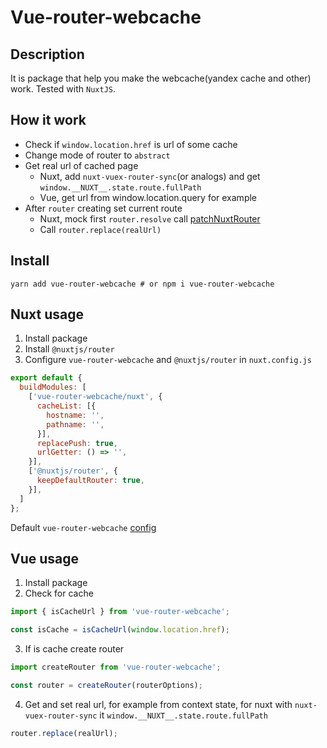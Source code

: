 # Vue-router-webcache
## Description
It is package that help you make the webcache(yandex cache and other) work. Tested with `NuxtJS`.

## How it work
- Check if `window.location.href` is url of some cache
- Change mode of router to `abstract`
- Get real url of cached page
  - Nuxt, add `nuxt-vuex-router-sync`(or analogs) and get `window.__NUXT__.state.route.fullPath`
  - Vue, get url from window.location.query for example
- After `router` creating set current route
  - Nuxt, mock first `router.resolve` call [patchNuxtRouter](https://github.com/Kolobok12309/vue-router-webcache/blob/c289d3d77ae917c70f81f898a3e018ae3da10894/lib/utils.ts#L15-L22)
  - Call `router.replace(realUrl)`

## Install
```
yarn add vue-router-webcache # or npm i vue-router-webcache
```

## Nuxt usage
1. Install package
2. Install `@nuxtjs/router`
3. Configure `vue-router-webcache` and `@nuxtjs/router` in `nuxt.config.js`
```js
export default {
  buildModules: [
    ['vue-router-webcache/nuxt', {
      cacheList: [{
        hostname: '',
        pathname: '',
      }],
      replacePush: true,
      urlGetter: () => '',
    }],
    ['@nuxtjs/router', {
      keepDefaultRouter: true,
    }],
  ]
};
```
Default `vue-router-webcache` [config](https://github.com/Kolobok12309/vue-router-webcache/blob/master/lib/nuxt/index.ts#L17-L27)

## Vue usage
1. Install package
2. Check for cache
```js
import { isCacheUrl } from 'vue-router-webcache';

const isCache = isCacheUrl(window.location.href);
```
3. If is cache create router
```js
import createRouter from 'vue-router-webcache';

const router = createRouter(routerOptions);
```
4. Get and set real url, for example from context state, for nuxt with `nuxt-vuex-router-sync` it `window.__NUXT__.state.route.fullPath`
```js
router.replace(realUrl);
```
